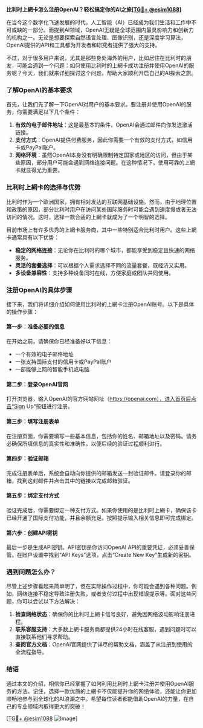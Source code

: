 **比利时上網卡怎么注册OpenAI？轻松搞定你的AI之旅[[TG💪+ @esim1088](https://t.me/s/esim1088)]**

在当今这个数字化飞速发展的时代，人工智能（AI）已经成为我们生活和工作中不可或缺的一部分。而提到AI领域，OpenAI无疑是全球范围内最具影响力和创新力的机构之一。无论是想要探索自然语言处理、图像识别，还是深度学习算法，OpenAI提供的API和工具都为开发者和研究者提供了强大的支持。

不过，对于很多用户来说，尤其是那些身处海外的用户，比如居住在比利时的朋友，可能会遇到一个问题：如何使用比利时的上網卡成功注册并使用OpenAI的服务呢？今天，我们就来详细探讨这个问题，帮助大家顺利开启自己的AI探索之旅。

### 了解OpenAI的基本要求

首先，让我们先了解一下OpenAI对用户的基本要求。要注册并使用OpenAI的服务，你需要满足以下几个条件：

1. **有效的电子邮件地址**：这是最基本的条件，OpenAI会通过邮件向你发送激活链接。
2. **支付方式**：OpenAI提供付费服务，因此你需要一个有效的支付方式，如信用卡或PayPal账户。
3. **网络环境**：虽然OpenAI本身没有明确限制特定国家或地区的访问，但由于某些原因，部分用户可能会遇到网络连接问题。在这种情况下，使用可靠的上網卡就显得尤为重要。

### 比利时上網卡的选择与优势

比利时作为一个欧洲国家，拥有相对发达的互联网基础设施。然而，由于地理位置和政策的原因，部分比利时用户在访问某些国际服务时可能会遇到速度慢或者无法访问的情况。这时，选择一款合适的上網卡就成为了一个明智的选择。

目前市场上有许多优秀的上網卡服务商，其中一些特别适合比利时用户。这些上網卡通常具有以下优势：

- **稳定的网络连接**：无论你在比利时的哪个城市，都能享受到稳定且快速的网络服务。
- **灵活的套餐选择**：可以根据个人需求选择不同的流量套餐，既经济又实用。
- **多设备兼容性**：支持多种设备同时在线，方便家庭或团队共同使用。

### 注册OpenAI的具体步骤

接下来，我们将详细介绍如何使用比利时的上網卡注册OpenAI账号。以下是具体的操作步骤：

#### 第一步：准备必要的信息
在开始之前，请确保你已经准备好以下信息：
- 一个有效的电子邮件地址
- 一张支持国际支付的信用卡或PayPal账户
- 一部能够上网的智能手机或电脑

#### 第二步：登录OpenAI官网
打开浏览器，输入OpenAI的官方网站网址（https://openai.com），进入首页后点击“Sign Up”按钮进行注册。

#### 第三步：填写注册表单
在注册页面，你需要填写一些基本信息，包括你的姓名、邮箱地址以及密码。请务必确保所填信息的真实性和准确性，以便后续的验证过程顺利进行。

#### 第四步：验证邮箱
完成注册表单后，系统会自动向你提供的邮箱发送一封验证邮件。请登录你的邮箱，找到这封邮件并点击其中的链接以完成邮箱验证。

#### 第五步：绑定支付方式
验证完成后，你需要绑定一种支付方式。如果你使用的是比利时上網卡，确保该卡已经开通了国际支付功能，并且余额充足。按照提示输入相关信息即可完成绑定。

#### 第六步：创建API密钥
最后一步是生成API密钥。API密钥是你访问OpenAI API的重要凭证，必须妥善保管。在账户设置中找到“API Keys”选项，点击“Create New Key”生成新的密钥。

### 遇到问题怎么办？

尽管上述步骤看起来简单明了，但在实际操作过程中，你可能会遇到各种问题。例如，网络连接不稳定导致注册失败，或者支付过程中出现错误提示等。面对这些问题，你可以尝试以下方法解决：

1. **检查网络状态**：确保你的比利时上網卡信号良好，避免因网络波动影响注册进程。
2. **联系客服支持**：大多数上網卡服务商都提供24小时在线客服，遇到问题时可以直接联系他们寻求帮助。
3. **查阅官方文档**：OpenAI官网提供了详尽的帮助文档，涵盖了从注册到使用的全流程指导。

### 结语

通过本文的介绍，相信你已经掌握了如何利用比利时上網卡注册并使用OpenAI服务的方法。记住，选择一款优质的上網卡不仅能提升你的网络体验，还能让你更加顺畅地参与到全球化的AI浪潮之中。希望每位读者都能借助OpenAI的力量，在自己的专业领域内取得更大的突破！

[[TG💪+ @esim1088](https://t.me/s/esim1088) ![Image](https://i.postimg.cc/4NQfJmqS/Snipaste-2025-05-13-00-14-12.png)]